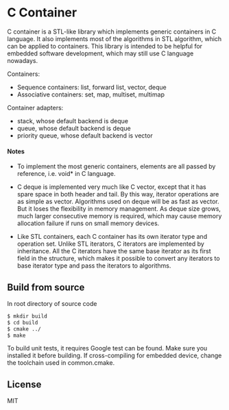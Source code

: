 # C Container
C container is a STL-like library which implements generic containers in C language.  It also implements most of the algorithms in STL algorithm, which can be applied to containers.  This library is intended to be helpful for embedded software development, which may still use C language nowadays.

Containers:
 - Sequence containers: list, forward list, vector, deque
 - Associative containers: set, map, multiset, multimap

Container adapters:
 - stack, whose default backend is deque
 - queue, whose default backend is deque
 - priority queue, whose default backend is vector

#### Notes
 - To implement the most generic containers, elements are all passed by reference, i.e. void* in C language.

 - C deque is implemented very much like C vector, except that it has spare space in both header and tail. By this way, iterator operations are as simple as vector.  Algorithms used on deque will be as fast as vector.  But it loses the flexibility in memory management.  As deque size grows, much larger consecutive memory is required, which may cause memory allocation failure if runs on small memory devices.

 - Like STL containers, each C container has its own iterator type and operation set.  Unlike STL iterators, C iterators are implemented by inheritance.  All the C iterators have the same base iterator as its first field in the structure, which makes it possible to convert any iterators to base iterator type and pass the
iterators to algorithms.

## Build from source
In root directory of source code
```sh
$ mkdir build
$ cd build
$ cmake ../
$ make
```
To build unit tests, it requires Google test can be found.  Make sure you installed it before building.
If cross-compiling for embedded device, change the toolchain used in common.cmake.

License
----

MIT